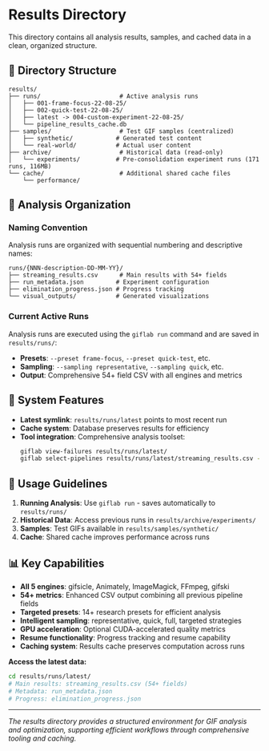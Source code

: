 # Results Directory

This directory contains all analysis results, samples, and cached data in a clean, organized structure.

## 📁 Directory Structure

```
results/
├── runs/                      # Active analysis runs
│   ├── 001-frame-focus-22-08-25/
│   ├── 002-quick-test-22-08-25/
│   ├── latest -> 004-custom-experiment-22-08-25/
│   └── pipeline_results_cache.db
├── samples/                   # Test GIF samples (centralized)
│   ├── synthetic/            # Generated test content
│   └── real-world/           # Actual user content
├── archive/                   # Historical data (read-only)
│   └── experiments/          # Pre-consolidation experiment runs (171 runs, 116MB)
└── cache/                     # Additional shared cache files
    └── performance/
```

## 🎯 Analysis Organization

### Naming Convention
Analysis runs are organized with sequential numbering and descriptive names:
```
runs/{NNN-description-DD-MM-YY}/
├── streaming_results.csv      # Main results with 54+ fields
├── run_metadata.json         # Experiment configuration
├── elimination_progress.json # Progress tracking
└── visual_outputs/           # Generated visualizations
```

### Current Active Runs
Analysis runs are executed using the `giflab run` command and are saved in `results/runs/`:
- **Presets**: `--preset frame-focus`, `--preset quick-test`, etc.
- **Sampling**: `--sampling representative`, `--sampling quick`, etc.
- **Output**: Comprehensive 54+ field CSV with all engines and metrics

## 🔗 System Features

- **Latest symlink**: `results/runs/latest` points to most recent run
- **Cache system**: Database preserves results for efficiency
- **Tool integration**: Comprehensive analysis toolset:
  ```bash
  giflab view-failures results/runs/latest/
  giflab select-pipelines results/runs/latest/streaming_results.csv --top 3
  ```

## 🧹 Usage Guidelines

1. **Running Analysis**: Use `giflab run` - saves automatically to `results/runs/`
2. **Historical Data**: Access previous runs in `results/archive/experiments/` 
3. **Samples**: Test GIFs available in `results/samples/synthetic/`
4. **Cache**: Shared cache improves performance across runs

## 📊 Key Capabilities
- **All 5 engines**: gifsicle, Animately, ImageMagick, FFmpeg, gifski
- **54+ metrics**: Enhanced CSV output combining all previous pipeline fields
- **Targeted presets**: 14+ research presets for efficient analysis
- **Intelligent sampling**: representative, quick, full, targeted strategies
- **GPU acceleration**: Optional CUDA-accelerated quality metrics
- **Resume functionality**: Progress tracking and resume capability
- **Caching system**: Results cache preserves computation across runs

**Access the latest data:**
```bash
cd results/runs/latest/
# Main results: streaming_results.csv (54+ fields)
# Metadata: run_metadata.json
# Progress: elimination_progress.json
```

---
*The results directory provides a structured environment for GIF analysis and optimization, supporting efficient workflows through comprehensive tooling and caching.*